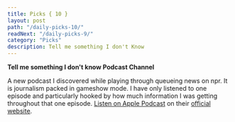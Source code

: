 ```yaml
---
title: Picks { 10 }
layout: post
path: "/daily-picks-10/"
readNext: "/daily-picks-9/"
category: "Picks"
description: Tell me something I don't Know
---
```


**Tell me something I don't know Podcast Channel**

A new podcast I discovered while playing through queueing news on npr. It is journalism packed in gameshow mode. I have only listened to one episode and particularly hooked by how much information I was getting throughout that one episode. <a href="https://itunes.apple.com/id/podcast/tell-me-something-i-dont-know/id1171534532?mt=2" target="_blank">Listen on Apple Podcast</a> on their <a href="http://tmsidk.com/" target="_blank">official website</a>.

